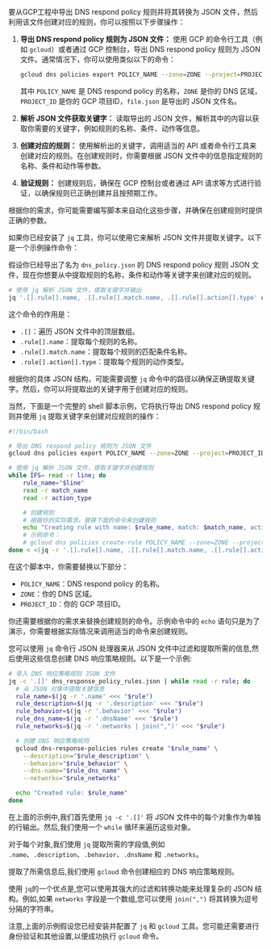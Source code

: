 要从GCP工程中导出 DNS respond policy 规则并将其转换为 JSON 文件，然后利用该文件创建对应的规则，你可以按照以下步骤操作：

1. **导出 DNS respond policy 规则为 JSON 文件：** 
   使用 GCP 的命令行工具（例如 `gcloud`）或者通过 GCP 控制台，导出 DNS respond policy 规则为 JSON 文件。通常情况下，你可以使用类似以下的命令：

   ```bash
   gcloud dns policies export POLICY_NAME --zone=ZONE --project=PROJECT_ID --destination=file.json
   ```

   其中 `POLICY_NAME` 是 DNS respond policy 的名称，`ZONE` 是你的 DNS 区域，`PROJECT_ID` 是你的 GCP 项目ID，`file.json` 是导出的 JSON 文件名。

2. **解析 JSON 文件获取关键字：** 
   读取导出的 JSON 文件，解析其中的内容以获取你需要的关键字，例如规则的名称、条件、动作等信息。

3. **创建对应的规则：** 
   使用解析出的关键字，调用适当的 API 或者命令行工具来创建对应的规则。在创建规则时，你需要根据 JSON 文件中的信息指定规则的名称、条件和动作等参数。

4. **验证规则：**
   创建规则后，确保在 GCP 控制台或者通过 API 请求等方式进行验证，以确保规则已正确创建并且按预期工作。

根据你的需求，你可能需要编写脚本来自动化这些步骤，并确保在创建规则时提供正确的参数。

如果你已经安装了 `jq` 工具，你可以使用它来解析 JSON 文件并提取关键字。以下是一个示例操作命令：

假设你已经导出了名为 `dns_policy.json` 的 DNS respond policy 规则 JSON 文件，现在你想要从中提取规则的名称，条件和动作等关键字来创建对应的规则。

```bash
# 使用 jq 解析 JSON 文件，提取关键字并输出
jq '.[].rule[].name, .[].rule[].match.name, .[].rule[].action[].type' dns_policy.json
```

这个命令的作用是：

- `.[]`：遍历 JSON 文件中的顶层数组。
- `.rule[].name`：提取每个规则的名称。
- `.rule[].match.name`：提取每个规则的匹配条件名称。
- `.rule[].action[].type`：提取每个规则的动作类型。

根据你的具体 JSON 结构，可能需要调整 `jq` 命令中的路径以确保正确提取关键字。然后，你可以将提取出的关键字用于创建对应的规则。

当然，下面是一个完整的 shell 脚本示例，它将执行导出 DNS respond policy 规则并使用 `jq` 提取关键字来创建对应规则的操作：

```bash
#!/bin/bash

# 导出 DNS respond policy 规则为 JSON 文件
gcloud dns policies export POLICY_NAME --zone=ZONE --project=PROJECT_ID --destination=dns_policy.json

# 使用 jq 解析 JSON 文件，提取关键字并创建规则
while IFS= read -r line; do
    rule_name="$line"
    read -r match_name
    read -r action_type

    # 创建规则
    # 根据你的实际需求，替换下面的命令来创建规则
    echo "Creating rule with name: $rule_name, match: $match_name, action: $action_type"
    # 示例命令：
    # gcloud dns policies create-rule POLICY_NAME --zone=ZONE --project=PROJECT_ID --name="$rule_name" --match="$match_name" --action="$action_type"
done < <(jq -r '.[].rule[].name, .[].rule[].match.name, .[].rule[].action[].type' dns_policy.json)
```

在这个脚本中，你需要替换以下部分：

- `POLICY_NAME`：DNS respond policy 的名称。
- `ZONE`：你的 DNS 区域。
- `PROJECT_ID`：你的 GCP 项目ID。

你还需要根据你的需求来替换创建规则的命令。示例命令中的 `echo` 语句只是为了演示，你需要根据实际情况来调用适当的命令来创建规则。

您可以使用 `jq` 命令行 JSON 处理器来从 JSON 文件中过滤和提取所需的信息,然后使用这些信息创建 DNS 响应策略规则。以下是一个示例:

```bash
# 导入 DNS 响应策略规则 JSON 文件
jq -c '.[]' dns_response_policy_rules.json | while read -r rule; do
  # 从 JSON 对象中提取关键信息
  rule_name=$(jq -r '.name' <<< "$rule")
  rule_description=$(jq -r '.description' <<< "$rule")
  rule_behavior=$(jq -r '.behavior' <<< "$rule")
  rule_dns_name=$(jq -r '.dnsName' <<< "$rule")
  rule_networks=$(jq -r '.networks | join(",")' <<< "$rule")

  # 创建 DNS 响应策略规则
  gcloud dns-response-policies rules create "$rule_name" \
    --description="$rule_description" \
    --behavior="$rule_behavior" \
    --dns-name="$rule_dns_name" \
    --networks="$rule_networks"

  echo "Created rule: $rule_name"
done
```

在上面的示例中,我们首先使用 `jq -c '.[]'` 将 JSON 文件中的每个对象作为单独的行输出。然后,我们使用一个 `while` 循环来遍历这些对象。

对于每个对象,我们使用 `jq` 提取所需的字段值,例如 `.name`、`.description`、`.behavior`、`.dnsName` 和 `.networks`。

提取了所需信息后,我们使用 `gcloud` 命令创建相应的 DNS 响应策略规则。

使用 `jq`的一个优点是,您可以使用其强大的过滤和转换功能来处理复杂的 JSON 结构。例如,如果 `networks` 字段是一个数组,您可以使用 `join(",")` 将其转换为逗号分隔的字符串。

注意,上面的示例假设您已经安装并配置了 `jq` 和 `gcloud` 工具。您可能还需要进行身份验证和其他设置,以便成功执行 `gcloud` 命令。


